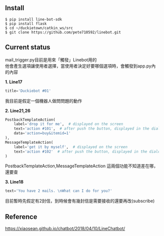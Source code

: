 Install
-------
    $ pip install line-bot-sdk
    $ pip install flask
    $ cd ~/duckietown/catkin_ws/src
    $ git clone https://github.com/pete710592/linebot.git



Current status
-------
mail_trigger.py目前是用來「觸發」Linebot用的<br>
他會產生選項讓使用者選擇，當使用者決定好要哪個選項時，會觸發到app.py內的內容

**1. Line17**
```python
title='Duckiebot #01'
```
我目前是假定一個機器人做問問題的動作

**2. Line21,26**
```python
PostbackTemplateAction(
	label='drop it for me',  # displayed on the screen
	text='action #101',  # after push the button, displayed in the dialog
	data='action=buy&itemid=1'
),
MessageTemplateAction(
	label='get it by myself',  # displayed on the screen
	text='action #102'  # after push the button, displayed in the dialog
)
```
PostbackTemplateAction,MessageTemplateAction 這兩個功能不知道差在哪，還要查

**3. Line18**
```python
text='You have 2 mails. \nWhat can I do for you?'
```
目前暫時先假定有2封信，到時候會有幾封信是需要接收的還要再改(subscribe)



Reference
-------
https://xiaosean.github.io/chatbot/2018/04/10/LineChatbot/
